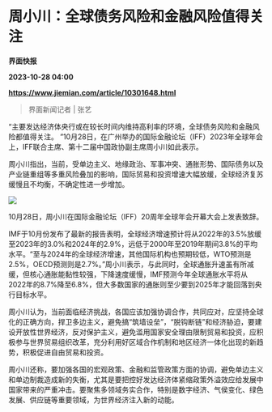 # 周小川：全球债务风险和金融风险值得关注
**界面快报**

**2023-10-28 04:00**

**https://www.jiemian.com/article/10301648.html**

> 界面新闻记者 | 张艺

“主要发达经济体央行或在较长时间内维持高利率的环境，全球债务风险和金融风险都值得关注。 ”10月28日，在广州举办的国际金融论坛（IFF）2023年全球年会上，IFF联合主席、第十二届中国政协副主席周小川如此表示。

周小川指出，当前，受单边主义、地缘政治、军事冲突、通胀形势、国际债务以及产业链重组等多重风险叠加的影响，国际贸易和投资增速大幅放缓，全球经济复苏缓慢且不均衡，不确定性进一步增加。

![](https://img3.jiemian.com/101/original/20231028/169846473511485300_a700xH.jpg)

10月28日，周小川在国际金融论坛（IFF）20周年全球年会开幕大会上发表致辞。

IMF于10月份发布了最新的报告表明，全球经济增速预计将从2022年的3.5%放缓至2023年的3.0%和2024年的2.9%，远低于2000年至2019年期间3.8%的平均水平。“至与2024年的全球经济增速，其他国际机构也预期较低，WTO预测是2.5%，OECD预测则是2.7%。”周小川表示，与此同时，全球通胀升速虽有所减缓，但核心通胀能黏性较强，下降速度缓慢，IMF预测今年全球通胀水平将从2022年的8.7%降至6.8%，但大多数国家的通胀则至少要到2025年才能回落到央行目标水平。

周小川认为，当前面临经济挑战，各国应该加强协调合作，共同应对，应坚持全球化的正确方向，捍卫多边主义，避免搞“筑墙设垒”，“脱钩断链”和经济胁迫，要建设开放性世界经济，反对保护主义，避免滥用国家安全理由限制贸易和投资，应积极参与世界贸易组织改革，充分利用好区域合作机制和地区经济一体化出现的新趋势，积极促进自由贸易和投资。

周小川还称，要加强各国的宏观政策、金融和监管政策方面的协调，避免单边主义和单边制裁造成新的失衡，尤其是要把控好发达经济体紧缩政策外溢效应给发展中国家带来的严重冲击。要聚焦多领域务实合作，特别是数字经济、气侯变化、绿色发展、供应链等重要领域，为世界经济注入新的动能。